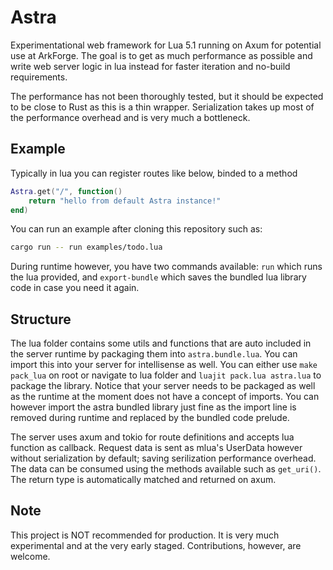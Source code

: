 # Astra

Experimentational web framework for Lua 5.1 running on Axum for potential use at ArkForge. The goal is to get as much performance as possible and write web server logic in lua instead for faster iteration and no-build requirements.

The performance has not been thoroughly tested, but it should be expected to be close to Rust as this is a thin wrapper. Serialization takes up most of the performance overhead and is very much a bottleneck.

## Example

Typically in lua you can register routes like below, binded to a method

```lua
Astra.get("/", function()
    return "hello from default Astra instance!"
end)
```

You can run an example after cloning this repository such as:

```bash
cargo run -- run examples/todo.lua
```

During runtime however, you have two commands available: `run` which runs the lua provided, and `export-bundle` which saves the bundled lua library code in case you need it again.

## Structure

The lua folder contains some utils and functions that are auto included in the server runtime by packaging them into `astra.bundle.lua`. You can import this into your server for intellisense as well. You can either use `make pack_lua` on root or navigate to lua folder and `luajit pack.lua astra.lua` to package the library. Notice that your server needs to be packaged as well as the runtime at the moment does not have a concept of imports. You can however import the astra bundled library just fine as the import line is removed during runtime and replaced by the bundled code prelude.

The server uses axum and tokio for route definitions and accepts lua function as callback. Request data is sent as mlua's UserData however without serialization by default; saving serilization performance overhead. The data can be consumed using the methods available such as `get_uri()`. The return type is automatically matched and returned on axum.

## Note

This project is NOT recommended for production. It is very much experimental and at the very early staged. Contributions, however, are welcome.
